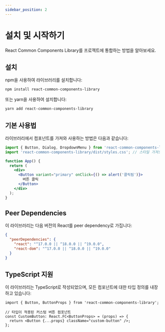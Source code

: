 ```yaml
---
sidebar_position: 2
---
```


# 설치 및 시작하기

React Common Components Library를 프로젝트에 통합하는 방법을 알아보세요.

## 설치

npm을 사용하여 라이브러리를 설치합니다:

```bash
npm install react-common-components-library
```

또는 yarn을 사용하여 설치합니다:

```bash
yarn add react-common-components-library
```

## 기본 사용법

라이브러리에서 컴포넌트를 가져와 사용하는 방법은 다음과 같습니다:

```jsx
import { Button, Dialog, DropdownMenu } from 'react-common-components-library';
import 'react-common-components-library/dist/styles.css'; // 스타일 가져오기

function App() {
  return (
    <div>
      <Button variant="primary" onClick={() => alert('클릭됨')}>
        버튼 클릭
      </Button>
    </div>
  );
}
```

## Peer Dependencies

이 라이브러리는 다음 버전의 React를 peer dependency로 가집니다:

```json
{
  "peerDependencies": {
    "react": "^17.0.0 || ^18.0.0 || ^19.0.0",
    "react-dom": "^17.0.0 || ^18.0.0 || ^19.0.0"
  }
}
```

## TypeScript 지원

이 라이브러리는 TypeScript로 작성되었으며, 모든 컴포넌트에 대한 타입 정의를 내장하고 있습니다:

```tsx
import { Button, ButtonProps } from 'react-common-components-library';

// 타입이 적용된 커스텀 버튼 컴포넌트
const CustomButton: React.FC<ButtonProps> = (props) => {
  return <Button {...props} className="custom-button" />;
};
``` 